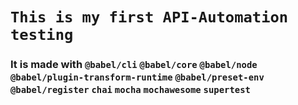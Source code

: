 # `This is my first API-Automation testing`

### It is made with `@babel/cli` `@babel/core` `@babel/node` `@babel/plugin-transform-runtime` `@babel/preset-env` `@babel/register` `chai` `mocha` `mochawesome` `supertest`
